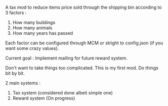 A tax mod to reduce items price sold through the shipping bin according to 3 factors :
1. How many buildings
2. How many animals
3. How many years has passed

Each factor can be configured through MCM or stright to config.json (if you want some crazy values).

Current goal :
	Implement mailing for future reward system.

Don't want to take things too complicated. This is my first mod. Do things bit by bit.

2 main systems :
1. Tax system (considered done albeit simple one)
2. Reward system (On progress)